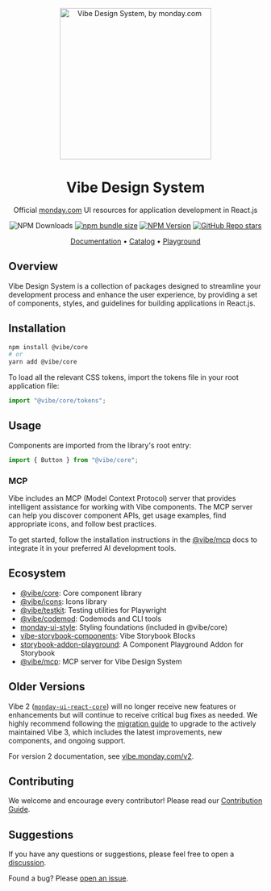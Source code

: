 <p align="center">
  <img src="https://user-images.githubusercontent.com/60314759/147566893-63c5209a-8b83-4f32-af61-8b4c350ec770.png" width="300px" alt="Vibe Design System, by monday.com">
  <h1 align="center">Vibe Design System</h1>
</p>

<p align="center">
Official <a href="https://monday.com">monday.com</a> UI resources for application development in React.js
</p>

<p align="center">
  <img alt="NPM Downloads" src="https://img.shields.io/npm/dm/@vibe/core">
  <a href="https://bundlephobia.com/package/@vibe/core"><img alt="npm bundle size" src="https://img.shields.io/bundlephobia/minzip/@vibe/core"></a>
  <a href="https://www.npmjs.com/package/@vibe/core"><img alt="NPM Version" src="https://img.shields.io/npm/v/@vibe/core?label=@vibe/core"></a>
  <a href="https://github.com/mondaycom/vibe/stargazers"><img alt="GitHub Repo stars" src="https://img.shields.io/github/stars/mondaycom/vibe"></a>
</p>

<p align="center">
  <a href="https://vibe.monday.com">Documentation</a> •
  <a href="https://vibe.monday.com/?path=/docs/catalog--docs">Catalog</a> •
  <a href="https://vibe.monday.com/?path=/story/playground--playground">Playground</a>
</p>

## Overview

Vibe Design System is a collection of packages designed to streamline your development process and enhance the user experience, by providing a set of components, styles, and guidelines for building applications in React.js.

## Installation

```bash
npm install @vibe/core
# or
yarn add @vibe/core
```

To load all the relevant CSS tokens, import the tokens file in your root application file:

```javascript
import "@vibe/core/tokens";
```

## Usage

Components are imported from the library's root entry:

```javascript
import { Button } from "@vibe/core";
```

### MCP

Vibe includes an MCP (Model Context Protocol) server that provides intelligent assistance for working with Vibe components. The MCP server can help you discover component APIs, get usage examples, find appropriate icons, and follow best practices.

To get started, follow the installation instructions in the [@vibe/mcp](https://github.com/mondaycom/vibe/blob/master/packages/mcp/README.md) docs to integrate it in your preferred AI development tools.

## Ecosystem

- [@vibe/core](https://github.com/mondaycom/vibe/blob/master/packages/core/README.md): Core component library
- [@vibe/icons](https://github.com/mondaycom/vibe/blob/master/packages/icons/README.md): Icons library
- [@vibe/testkit](https://github.com/mondaycom/vibe/blob/master/packages/testkit/README.md): Testing utilities for Playwright
- [@vibe/codemod](https://github.com/mondaycom/vibe/blob/master/packages/codemod/README.md): Codemods and CLI tools
- [monday-ui-style](https://github.com/mondaycom/vibe/blob/master/packages/style/README.md): Styling foundations (included in @vibe/core)
- [vibe-storybook-components](https://github.com/mondaycom/vibe/blob/master/packages/storybook-blocks/README.md): Vibe Storybook Blocks
- [storybook-addon-playground](https://github.com/mondaycom/storybook-addon-playground/): A Component Playground Addon for Storybook
- [@vibe/mcp](https://github.com/mondaycom/vibe/blob/master/packages/mcp/README.md): MCP server for Vibe Design System

## Older Versions

Vibe 2 ([`monday-ui-react-core`](https://www.npmjs.com/package/monday-ui-react-core)) will no longer receive new features or enhancements but will continue to receive critical bug fixes as needed. We highly recommend following the [migration guide](http://vibe.monday.com/?path=/docs/migration-guide--docs) to upgrade to the actively maintained Vibe 3, which includes the latest improvements, new components, and ongoing support.

For version 2 documentation, see [vibe.monday.com/v2](https://vibe.monday.com/v2).

## Contributing

We welcome and encourage every contributor! Please read our [Contribution Guide](http://vibe.monday.com/?path=/docs/contributing--docs).

## Suggestions

If you have any questions or suggestions, please feel free to open a [discussion](https://github.com/mondaycom/vibe/discussions).

Found a bug? Please [open an issue](https://github.com/mondaycom/vibe/issues/new/choose).
